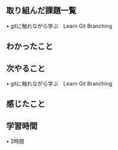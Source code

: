 ## 取り組んだ課題一覧
• gitに触れながら学ぶ　Learn Git Branching

## わかったこと


## 次やること
• gitに触れながら学ぶ　Learn Git Branching


## 感じたこと

## 学習時間
• 2時間
